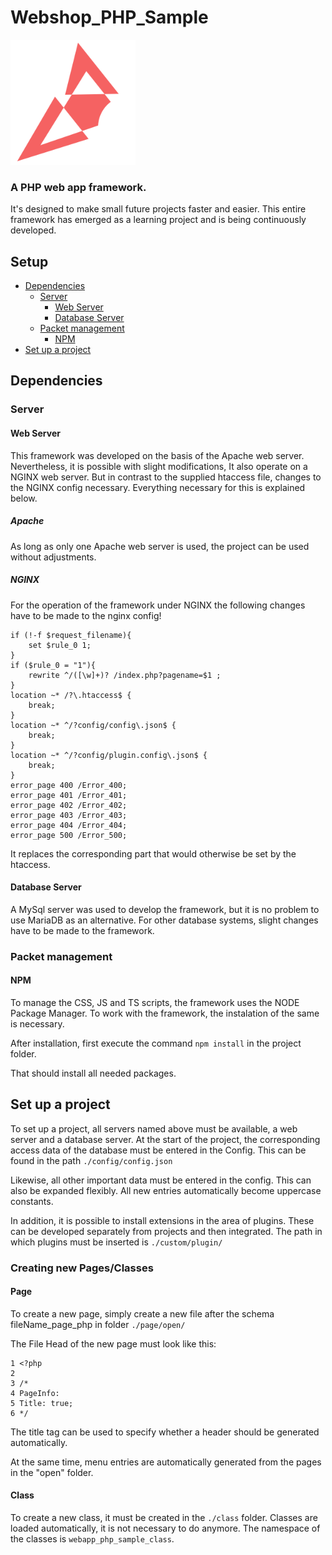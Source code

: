 # Webshop_PHP_Sample

<img src="./content/dist/img/fav.png" alt="FrameWork Logo" width="200" />

### A PHP web app framework.

It's designed to make small future projects faster and easier. This entire framework has emerged as a learning project and is being continuously developed.

## Setup

- [Dependencies](#dependencies)
    - [Server](#server)
        - [Web Server](#web-server)
        - [Database Server](#database-server)
    - [Packet management](#packet-management)
        - [NPM](#npm)
- [Set up a project](#set-up-a-project)

## Dependencies
### Server
#### Web Server

This framework was developed on the basis of the Apache web server. Nevertheless, it is possible with slight modifications,
It also operate on a NGINX web server. But in contrast to the supplied htaccess file, changes to the
NGINX config necessary. Everything necessary for this is explained below.

##### Apache
As long as only one Apache web server is used, the project can be used without adjustments.

##### NGINX
For the operation of the framework under NGINX the following changes have to be made to the nginx config!

    if (!-f $request_filename){
    	set $rule_0 1;
    }
    if ($rule_0 = "1"){
    	rewrite ^/([\w]+)? /index.php?pagename=$1 ;
    }
    location ~* /?\.htaccess$ {
    	break;
    }
    location ~* ^/?config/config\.json$ {
    	break;
    }
    location ~* ^/?config/plugin.config\.json$ {
    	break;
    }
    error_page 400 /Error_400;
    error_page 401 /Error_401;
    error_page 402 /Error_402;
    error_page 403 /Error_403;
    error_page 404 /Error_404;
    error_page 500 /Error_500;
   
 It replaces the corresponding part that would otherwise be set by the htaccess.
 
#### Database Server
A MySql server was used to develop the framework, but it is no problem to use MariaDB as an alternative. For other database systems, slight changes have to be made to the framework.

### Packet management

#### NPM
To manage the CSS, JS and TS scripts, the framework uses the NODE Package Manager. To work with the framework, the instalation of the same is necessary.

After installation, first execute the command ```npm install``` in the project folder.

That should install all needed packages.

## Set up a project
To set up a project, all servers named above must be available, a web server and a database server.
At the start of the project, the corresponding access data of the database must be entered in the Config. This can be found in the path ```./config/config.json```

Likewise, all other important data must be entered in the config. This can also be expanded flexibly. All new entries automatically become uppercase constants.

In addition, it is possible to install extensions in the area of plugins. These can be developed separately from projects and then integrated. The path in which plugins must be inserted is ```./custom/plugin/```

### Creating new Pages/Classes
#### Page

To create a new page, simply create a new file after the schema fileName_page_php in folder ```./page/open/```

The File Head of the new page must look like this:

    1 <?php
    2 
    3 /*
    4 PageInfo:
    5 Title: true;
    6 */

The title tag can be used to specify whether a header should be generated automatically.

At the same time, menu entries are automatically generated from the pages in the "open" folder.

#### Class

To create a new class, it must be created in the ```./class``` folder. Classes are loaded automatically, it is not necessary to do anymore. The namespace of the classes is ```webapp_php_sample_class```.

